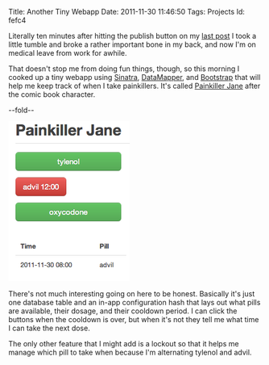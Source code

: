 Title: Another Tiny Webapp
Date:  2011-11-30 11:46:50
Tags:  Projects
Id:    fefc4

Literally ten minutes after hitting the publish button on my [last post](/2011-11-27-concurrency-on-heroku-cedar.html) I took a little tumble and broke a rather important bone in my back, and now I'm on medical leave from work for awhile.

That doesn't stop me from doing fun things, though, so this morning I cooked up a tiny webapp using [Sinatra][], [DataMapper][], and [Bootstrap][] that will help me keep track of when I take painkillers. It's called [Painkiller Jane][] after the comic book character.

--fold--

<img src="https://github.com/peterkeen/painkillerjane/raw/master/public/screenshot.png">

There's not much interesting going on here to be honest. Basically it's just one database table and an in-app configuration hash that lays out what pills are available, their dosage, and their cooldown period. I can click the buttons when the cooldown is over, but when it's not they tell me what time I can take the next dose.

The only other feature that I might add is a lockout so that it helps me manage which pill to take when because I'm alternating tylenol and advil.

[Sinatra]: http://www.sinatrarb.com/
[DataMapper]: http://datamapper.org/
[Bootstrap]: http://twitter.github.com/bootstrap
[Painkiller Jane]: https://github.com/peterkeen/painkillerjane
